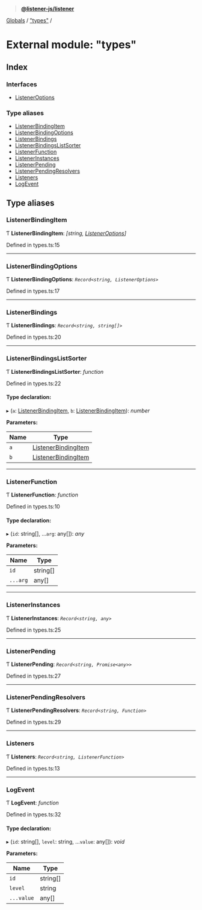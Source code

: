 > **[@listener-js/listener](../README.md)**

[Globals](../globals.md) / ["types"](_types_.md) /

# External module: "types"

## Index

### Interfaces

* [ListenerOptions](../interfaces/_types_.listeneroptions.md)

### Type aliases

* [ListenerBindingItem](_types_.md#listenerbindingitem)
* [ListenerBindingOptions](_types_.md#listenerbindingoptions)
* [ListenerBindings](_types_.md#listenerbindings)
* [ListenerBindingsListSorter](_types_.md#listenerbindingslistsorter)
* [ListenerFunction](_types_.md#listenerfunction)
* [ListenerInstances](_types_.md#listenerinstances)
* [ListenerPending](_types_.md#listenerpending)
* [ListenerPendingResolvers](_types_.md#listenerpendingresolvers)
* [Listeners](_types_.md#listeners)
* [LogEvent](_types_.md#logevent)

## Type aliases

###  ListenerBindingItem

Ƭ **ListenerBindingItem**: *[string, [ListenerOptions](../interfaces/_types_.listeneroptions.md)]*

Defined in types.ts:15

___

###  ListenerBindingOptions

Ƭ **ListenerBindingOptions**: *`Record<string, ListenerOptions>`*

Defined in types.ts:17

___

###  ListenerBindings

Ƭ **ListenerBindings**: *`Record<string, string[]>`*

Defined in types.ts:20

___

###  ListenerBindingsListSorter

Ƭ **ListenerBindingsListSorter**: *function*

Defined in types.ts:22

#### Type declaration:

▸ (`a`: [ListenerBindingItem](_types_.md#listenerbindingitem), `b`: [ListenerBindingItem](_types_.md#listenerbindingitem)): *number*

**Parameters:**

Name | Type |
------ | ------ |
`a` | [ListenerBindingItem](_types_.md#listenerbindingitem) |
`b` | [ListenerBindingItem](_types_.md#listenerbindingitem) |

___

###  ListenerFunction

Ƭ **ListenerFunction**: *function*

Defined in types.ts:10

#### Type declaration:

▸ (`id`: string[], ...`arg`: any[]): *any*

**Parameters:**

Name | Type |
------ | ------ |
`id` | string[] |
`...arg` | any[] |

___

###  ListenerInstances

Ƭ **ListenerInstances**: *`Record<string, any>`*

Defined in types.ts:25

___

###  ListenerPending

Ƭ **ListenerPending**: *`Record<string, Promise<any>>`*

Defined in types.ts:27

___

###  ListenerPendingResolvers

Ƭ **ListenerPendingResolvers**: *`Record<string, Function>`*

Defined in types.ts:29

___

###  Listeners

Ƭ **Listeners**: *`Record<string, ListenerFunction>`*

Defined in types.ts:13

___

###  LogEvent

Ƭ **LogEvent**: *function*

Defined in types.ts:32

#### Type declaration:

▸ (`id`: string[], `level`: string, ...`value`: any[]): *void*

**Parameters:**

Name | Type |
------ | ------ |
`id` | string[] |
`level` | string |
`...value` | any[] |